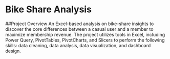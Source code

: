 # Bike Share Analysis 

##Project Overview 
An Excel-based analysis on bike-share insights to discover the core differences between a casual user and a member to maximize membership revenue. The project utilizes tools in Excel, including Power Query, PivotTables, PivotCharts, and Slicers to perform the following skills: data cleaning, data analysis, data visualization, and dashboard design. 
